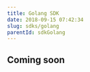 ```yaml
---
title: Golang SDK
date: 2018-09-15 07:42:34
slug: sdks/golang
parentId: sdkGolang
---
```

## Coming soon
